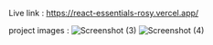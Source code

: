 Live link : https://react-essentials-rosy.vercel.app/

project images : ![Screenshot (3)](https://github.com/Vargos98/react-essentials/assets/127929058/1f349eff-e10a-473c-a40b-82b6ec879055)
![Screenshot (4)](https://github.com/Vargos98/react-essentials/assets/127929058/c69d54fe-47c4-4ec0-80cc-32b461bf70fa)



